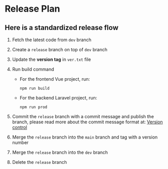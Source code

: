 # Release Plan

## Here is a standardized release flow 
1. Fetch the latest code from `dev` branch
2. Create a `release` branch on top of `dev` branch
3. Update the **version tag** in `ver.txt` file
4. Run build command
    - For the frontend Vue project, run:
        ```shell
        npm run build
        ```
    - For the backend Laravel project, run:
        ```shell
        npm run prod
        ```

5. Commit the `release` branch with a commit message and publish the branch, please read more about the commit message format at: [Version control](../collaboration/version-control.md)
6. Merge the `release` branch into the `main` branch and tag with a version number 
7. Merge the `release` branch into the `dev` branch
8. Delete the `release` branch
